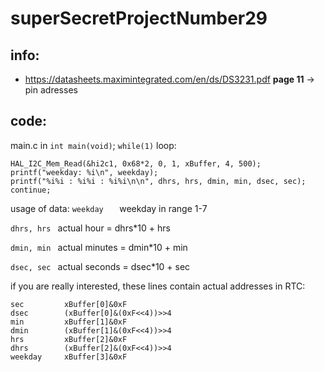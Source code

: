 # superSecretProjectNumber29

## info:
* https://datasheets.maximintegrated.com/en/ds/DS3231.pdf __page 11__ -> pin adresses


## code:
main.c in ```int main(void)```; ```while(1)``` loop: 
```
HAL_I2C_Mem_Read(&hi2c1, 0x68*2, 0, 1, xBuffer, 4, 500);
printf("weekday: %i\n", weekday);
printf("%i%i : %i%i : %i%i\n\n", dhrs, hrs, dmin, min, dsec, sec);
continue;
```
usage of data:
``` weekday    ```  weekday in range 1-7

``` dhrs, hrs  ```  actual hour = dhrs*10 + hrs

``` dmin, min  ```  actual minutes = dmin*10 + min

``` dsec, sec  ```  actual seconds = dsec*10 + sec


if you are really interested, these lines contain actual addresses in RTC:
```
sec 		xBuffer[0]&0xF
dsec 		(xBuffer[0]&(0xF<<4))>>4
min 		xBuffer[1]&0xF
dmin 		(xBuffer[1]&(0xF<<4))>>4
hrs 		xBuffer[2]&0xF
dhrs 		(xBuffer[2]&(0xF<<4))>>4
weekday 	xBuffer[3]&0xF
```
